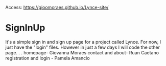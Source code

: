 
Access:  https://gioomoraes.github.io/Lynce-site/


# SignInUp
  It's a simple sign in and sign up page for a project called Lynce. 
For now, I just have the "login" files. However in just a few days I will code the other page.
.
.
homepage- Giovanna Moraes
contact and about- Ruan Caetano
registration and login - Pamela Amancio
